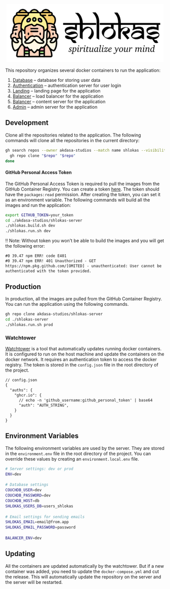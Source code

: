 <a href="https://github.com/akdasa-studios/shlokas">
    <p align="center">
        <img src="https://raw.githubusercontent.com/akdasa-studios/shlokas/main/docs/logo.svg" height="184px"/>
    </p>
</a>

This repository organizes several docker containers to run the application:

1. [Database](https://github.com/akdasa-studios/shlokas-db) – database for storing user data
2. [Authentication](https://github.com/akdasa-studios/shlokas-auth) – authentication server for user login
3. [Landing](https://github.com/akdasa-studios/shlokas-landing) – landing page for the application
4. [Balancer](https://github.com/akdasa-studios/shlokas-balancer) – load balancer for the application
5. [Balancer](https://github.com/akdasa-studios/shlokas-content) – content server for the application
6. [Admin](https://github.com/akdasa-studios/shlokas-admin) – admin server for the application

## Development
Clone all the repositories related to the application. The following commands will clone all the repositories in the current directory:

```sh
gh search repos --owner akdasa-studios --match name shlokas --visibility public | while read -r repo _; do
  gh repo clone "$repo" "$repo"
done
```

#### GitHub Personal Access Token
The GitHub Personal Access Token is required to pull the images from the GitHub Container Registry. You can create a token [here](https://github.com/settings/tokens). The token should have the `packages:read` permission. After creating the token, you can set it as an environment variable. The following commands will build all the images and run the application:

```sh
export GITHUB_TOKEN=your_token
cd ./akdasa-studios/shlokas-server
./shlokas.build.sh dev
./shlokas.run.sh dev
```

‼️ Note: Without token you won't be able to build the images and you will get the following error:

```
#0 39.47 npm ERR! code E401
#0 39.47 npm ERR! 401 Unauthorized - GET https://npm.pkg.github.com/[OMITED] - unauthenticated: User cannot be authenticated with the token provided.
```


## Production

In production, all the images are pulled from the GitHub Container Registry. You can run the application using the following commands.

```sh
gh repo clone akdasa-studios/shlokas-server
cd ./shlokas-server
./shlokas.run.sh prod
```


### Watchtower
[Watchtower](https://containrrr.dev/watchtower/) is a tool that automatically updates running docker containers. It is configured to run on the host machine and update the containers on the docker network. It requires an authentication token to access the docker registry. The token is stored in the `config.json` file in the root directory of the project.

```json5
// config.json
{
  "auths": {
    "ghcr.io": {
      // echo -n 'github_username:github_personal_token' | base64
      "auth": "AUTH_STRING",
    }
  }
}
```

## Environment Variables
The following environment variables are used by the server. They are stored in the `environment.env` file in the root directory of the project. You can override these values by creating an `environment.local.env` file.

```bash
# Server settings: dev or prod
ENV=dev

# Database settings
COUCHDB_USER=dev
COUCHDB_PASSWORD=dev
COUCHDB_HOST=db
SHLOKAS_USERS_DB=users_shlokas

# Email settings for sending emails
SHLOKAS_EMAIL=email@from.app
SHLOKAS_EMAIL_PASSWORD=password

BALANCER_ENV=dev
```

## Updating

All the containers are updated automatically by the watchtower. But if a new container was added, you need to update the `docker-compose.yml` and cut the release. This will automatically update the repository on the server and the server will be restarted.